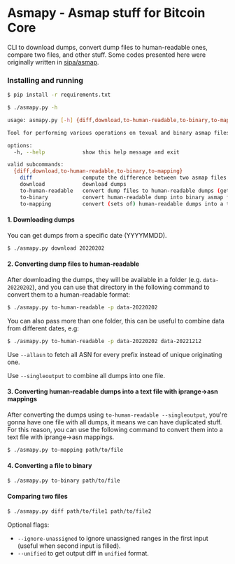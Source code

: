 # Asmapy - Asmap stuff for Bitcoin Core

CLI to download dumps, convert dump files to human-readable ones, compare two files, and other stuff. Some codes presented here were originally written in [sipa/asmap](https://github.com/sipa/asmap/tree/nextgen).

### Installing and running

```sh
$ pip install -r requirements.txt
```

```sh
$ ./asmapy.py -h
```

```sh
usage: asmapy.py [-h] {diff,download,to-human-readable,to-binary,to-mapping} ...

Tool for performing various operations on texual and binary asmap files.

options:
  -h, --help            show this help message and exit

valid subcommands:
  {diff,download,to-human-readable,to-binary,to-mapping}
    diff                compute the difference between two asmap files
    download            download dumps
    to-human-readable   convert dump files to human-readable dumps (getting unique originating ASN for this prefix)
    to-binary           convert human-readable dump into binary asmap file
    to-mapping          convert (sets of) human-readable dumps into a text file with iprange->asn mappings
```


#### 1. Downloading dumps

You can get dumps from a specific date (YYYYMMDD).

```sh
$ ./asmapy.py download 20220202
```

#### 2. Converting dump files to human-readable

After downloading the dumps, they will be available in a folder (e.g. `data-20220202`), and you can use that directory in the following command to convert them to a human-readable format:

```sh
$ ./asmapy.py to-human-readable -p data-20220202
```

You can also pass more than one folder, this can be useful to combine data from different dates, e.g:
```sh
$ ./asmapy.py to-human-readable -p data-20220202 data-20221212
```

Use `--allasn` to fetch all ASN for every prefix instead of unique originating one.

Use `--singleoutput` to combine all dumps into one file.

####  3. Converting human-readable dumps into a text file with iprange->asn mappings

After converting the dumps using `to-human-readable --singleoutput`, you're gonna have one file with all dumps, it means we can have duplicated stuff. 
For this reason, you can use the following command to convert them into a text file with iprange->asn mappings.

```sh
$ ./asmapy.py to-mapping path/to/file
```

#### 4. Converting a file to binary

```sh
$ ./asmapy.py to-binary path/to/file
```

#### Comparing two files

```sh
$ ./asmapy.py diff path/to/file1 path/to/file2
```

Optional flags:
- `--ignore-unassigned` to ignore unassigned ranges in the first input (useful when second input is filled).
- `--unified` to get output diff in `unified` format.
